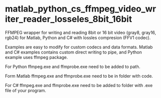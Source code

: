 # matlab_python_cs_ffmpeg_video_writer_reader_losseles_8bit_16bit

FFMPEG wrapper for writing and reading 8bit or 16 bit video (gray8, gray16, rgb24) for Matlab, Python and C# with lossles compresion (FFV1 codec).

Examples are easy to modify for custom codecs and data formats. Matlab and C# examples contains custom direct writing to pipe, and Python example uses ffmpeg package. 

For Python ffmpeg.exe and ffmprobe.exe need to be added to path.

Form Matlab ffmpeg.exe and ffmprobe.exe need to be in folder with code.

For C# ffmpeg.exe and ffmprobe.exe need to be added to folder with .exe file of your program.


